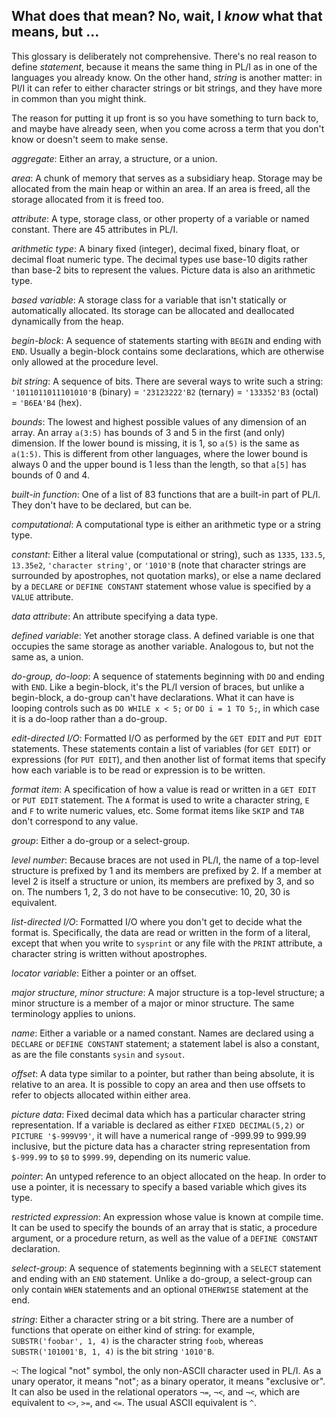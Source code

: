 ## What does that mean?  No, wait, I _know_ what that means, but ...

This glossary is deliberately not comprehensive.  There's no real
reason to define *statement*, because it means the same thing
in PL/I as in one of the languages you already know.  On the
other hand, *string* is another matter: in Pl/I it can refer
to either character strings or bit strings, and they have
more in common than you might think.

The reason for putting it up front is so you have something
to turn back to, and maybe have already seen, when you come
across a term that you don't know or doesn't seem to make sense.

*aggregate*: Either an array, a structure, or a union.

*area*: A chunk of memory that serves as a subsidiary heap.
Storage may be allocated from the main heap or within an area.
If an area is freed, all the storage allocated from it is freed too.

*attribute*: A type, storage class, or other property of a
variable or named constant.  There are 45 attributes in PL/I.

*arithmetic type*: A binary fixed (integer), decimal fixed,
binary float, or decimal float numeric type.  The decimal
types use base-10 digits rather than base-2 bits to represent
the values.  Picture data is also an arithmetic type.

*based variable*: A storage class for a variable that isn't
statically or automatically allocated.  Its storage can be
allocated and deallocated dynamically from the heap.

*begin-block*: A sequence of statements starting with `BEGIN`
and ending with `END`.  Usually a begin-block contains some
declarations, which are otherwise only allowed at the
procedure level.

*bit string*: A sequence of bits.  There are several ways to
write such a string: `'1011011011101010'B` (binary) =
`'23123222'B2` (ternary) = `'133352'B3` (octal) = `'B6EA'B4` (hex).

*bounds*: The lowest and highest possible values of any dimension
of an array.  An array `a(3:5)` has bounds of 3 and 5 in the first
(and only) dimension.  If the lower bound is missing, it is 1,
so `a(5)` is the same as `a(1:5)`.  This is different from
other languages, where the lower bound is always 0 and the upper
bound is 1 less than the length, so that `a[5]` has bounds of 0 and 4.

*built-in function*:  One of a list of 83 functions that are a
built-in part of PL/I.  They don't have to be declared, but can be.

*computational*:  A computational type is either an arithmetic type
or a string type.

*constant*: Either a literal value (computational or string),
such as `1335`, `133.5`, `13.35e2`, `'character string'`, or `'1010'B`
(note that character strings are surrounded by apostrophes, not
quotation marks),
or else a name declared by a `DECLARE` or `DEFINE CONSTANT` statement
whose value is specified by a `VALUE` attribute.

*data attribute*: An attribute specifying a data type.

*defined variable*: Yet another storage class.  A defined
variable is one that occupies the same storage as another
variable.  Analogous to, but not the same as, a union.

*do-group, do-loop*: A sequence of statements beginning
with `DO` and ending with `END`.  Like a begin-block,
it's the PL/I version of braces, but unlike a begin-block,
a do-group can't have declarations.  What it can have
is looping controls such as `DO WHILE x < 5;` or
`DO i = 1 TO 5;`, in which case it is a do-loop rather
than a do-group.


*edit-directed I/O*: Formatted I/O as performed by the
`GET EDIT` and `PUT EDIT` statements.  These statements
contain a list of variables (for `GET EDIT`) or
expressions (for `PUT EDIT`), and then another list of
format items that specify how each variable is to be
read or expression is to be written.

*format item*: A specification of how a value is read or
written in a `GET EDIT` or `PUT EDIT` statement.  The
`A` format is used to write a character string, `E` and `F`
to write numeric values, etc.  Some format items like
`SKIP` and `TAB` don't correspond to any value.

*group*: Either a do-group or a select-group.

*level number*:  Because braces are not used in PL/I,
the name of a top-level structure is prefixed by 1
and its members are prefixed by 2.  If a member at
level 2 is itself a structure or union, its members are prefixed
by 3, and so on.  The numbers 1, 2, 3 do not have to be
consecutive: 10, 20, 30 is equivalent.

*list-directed I/O*: Formatted I/O where you don't get
to decide what the format is.  Specifically, the data
are read or written in the form of a literal, except that
when you write to `sysprint` or any file with the `PRINT`
attribute, a character string is written
without apostrophes.

*locator variable*:  Either a pointer or an offset.

*major structure, minor structure*:
A major structure is a top-level structure; a minor
structure is a member of a major or minor structure.
The same terminology applies to unions.

*name*:  Either a variable or a named constant.
Names are declared using a `DECLARE` or `DEFINE CONSTANT`
statement; a statement label is also a constant,
as are the file constants `sysin` and `sysout`.

*offset*:  A data type similar to a pointer,
but rather than being absolute, it is relative to an area.
It is possible to copy an area and then use offsets to
refer to objects allocated within either area.

*picture data*:  Fixed decimal data which has a
particular character string representation.
If a variable is declared as either
`FIXED DECIMAL(5,2)` or `PICTURE '$-999V99'`,
it will have a numerical range of -999.99 to 999.99 inclusive,
but the picture data has a character string
representation from `$-999.99` to `$0` to `$999.99`,
depending on its numeric value.

*pointer*:  An untyped reference to an object allocated
on the heap.  In order to use a pointer, it is necessary
to specify a based variable which gives its type.

*restricted expression*:  An expression whose value is
known at compile time.  It can be used to specify the
bounds of an array that is static, a procedure argument,
or a procedure return, as well as the value of a `DEFINE
CONSTANT` declaration.

*select-group*:  A sequence of statements beginning with a 
`SELECT` statement and ending with an `END` statement.
Unlike a do-group, a select-group can only contain `WHEN`
statements and an optional `OTHERWISE` statement at the end.

*string*:  Either a character string or a bit string.
There are a number of functions that operate on either kind
of string: for example, `SUBSTR('foobar', 1, 4)` is the
character string `foob`, whereas `SUBSTR('101001'B, 1, 4)`
is the bit string `'1010'B`.

`¬`: The logical "not" symbol, the only non-ASCII character
used in PL/I.  As a unary operator, it means "not"; as a binary
operator, it means "exclusive or".  It can also be used in
the relational operators `¬=`, `¬<`, and `¬<`, which are equivalent
to `<>`, `>=`, and `<=`.  The usual ASCII equivalent is `^`.

